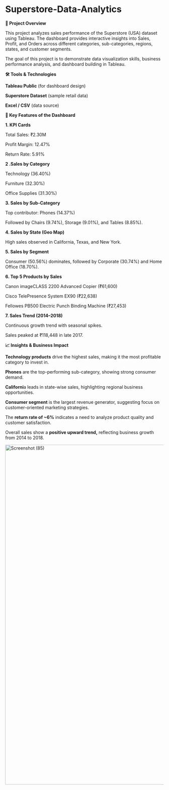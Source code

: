 # Superstore-Data-Analytics
**📌 **Project Overview****

This project analyzes sales performance of the Superstore (USA) dataset using Tableau. The dashboard provides interactive insights into Sales, Profit, and Orders across different categories, sub-categories, regions, states, and customer segments.

The goal of this project is to demonstrate data visualization skills, business performance analysis, and dashboard building in Tableau.

**🛠️ Tools & Technologies**

**Tableau Public** (for dashboard design)

**Superstore Dataset** (sample retail data)

**Excel / CSV** (data source)

**🔑 Key Features of the Dashboard**

**1. KPI Cards**

Total Sales: ₹2.30M

Profit Margin: 12.47%

Return Rate: 5.91%

**2 .Sales by Category**

Technology (36.40%)

Furniture (32.30%)

Office Supplies (31.30%)

**3. Sales by Sub-Category**

Top contributor: Phones (14.37%)

Followed by Chairs (9.74%), Storage (9.01%), and Tables (8.85%).

**4. Sales by State (Geo Map)**

High sales observed in California, Texas, and New York.

**5. Sales by Segment**

Consumer (50.56%) dominates, followed by Corporate (30.74%) and Home Office (18.70%).

**6. Top 5 Products by Sales**

Canon imageCLASS 2200 Advanced Copier (₹61,600)

Cisco TelePresence System EX90 (₹22,638)

Fellowes PB500 Electric Punch Binding Machine (₹27,453)

**7. Sales Trend (2014–2018)**

Continuous growth trend with seasonal spikes.

Sales peaked at ₹118,448 in late 2017.

**📈 Insights & Business Impact**

**Technology products** drive the highest sales, making it the most profitable category to invest in.

**Phones** are the top-performing sub-category, showing strong consumer demand.

**Californi**a leads in state-wise sales, highlighting regional business opportunities.

**Consumer segment** is the largest revenue generator, suggesting focus on customer-oriented marketing strategies.

The **return rate of ~6%** indicates a need to analyze product quality and customer satisfaction.

Overall sales show a **positive upward trend,** reflecting business growth from 2014 to 2018.

<img width="1920" height="1080" alt="Screenshot (85)" src="https://github.com/user-attachments/assets/dd4d9378-26d2-47d7-af6b-b711d5b2a717" />
